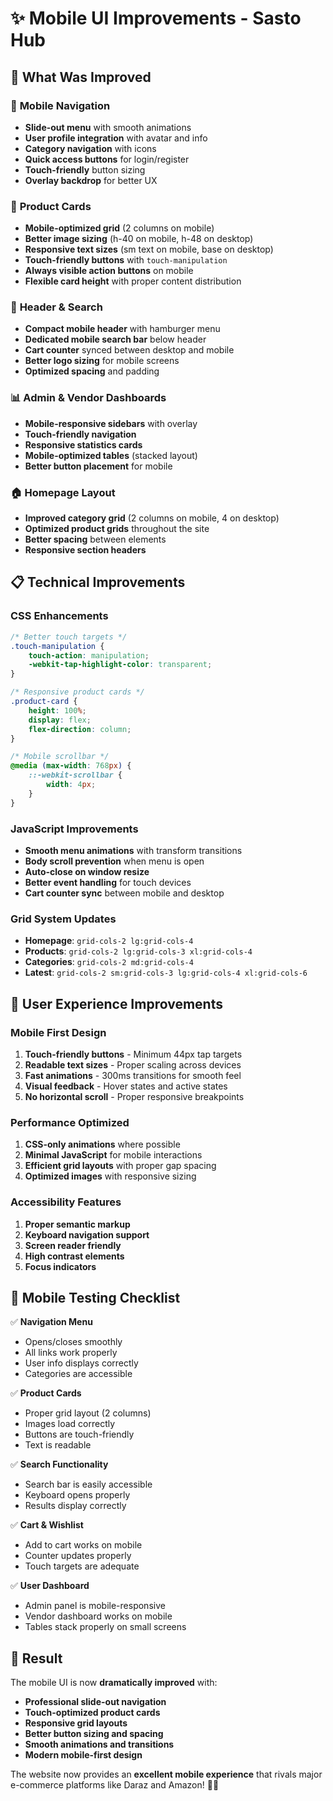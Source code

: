 # ✨ Mobile UI Improvements - Sasto Hub

## 🎯 **What Was Improved**

### 📱 **Mobile Navigation**
- **Slide-out menu** with smooth animations
- **User profile integration** with avatar and info
- **Category navigation** with icons
- **Quick access buttons** for login/register
- **Touch-friendly** button sizing
- **Overlay backdrop** for better UX

### 🛒 **Product Cards**
- **Mobile-optimized grid** (2 columns on mobile)
- **Better image sizing** (h-40 on mobile, h-48 on desktop)
- **Responsive text sizes** (sm text on mobile, base on desktop)
- **Touch-friendly buttons** with `touch-manipulation`
- **Always visible action buttons** on mobile
- **Flexible card height** with proper content distribution

### 🎨 **Header & Search**
- **Compact mobile header** with hamburger menu
- **Dedicated mobile search bar** below header
- **Cart counter** synced between desktop and mobile
- **Better logo sizing** for mobile screens
- **Optimized spacing** and padding

### 📊 **Admin & Vendor Dashboards**
- **Mobile-responsive sidebars** with overlay
- **Touch-friendly navigation**
- **Responsive statistics cards**
- **Mobile-optimized tables** (stacked layout)
- **Better button placement** for mobile

### 🏠 **Homepage Layout**
- **Improved category grid** (2 columns on mobile, 4 on desktop)
- **Optimized product grids** throughout the site
- **Better spacing** between elements
- **Responsive section headers**

## 📋 **Technical Improvements**

### **CSS Enhancements**
```css
/* Better touch targets */
.touch-manipulation {
    touch-action: manipulation;
    -webkit-tap-highlight-color: transparent;
}

/* Responsive product cards */
.product-card {
    height: 100%;
    display: flex;
    flex-direction: column;
}

/* Mobile scrollbar */
@media (max-width: 768px) {
    ::-webkit-scrollbar {
        width: 4px;
    }
}
```

### **JavaScript Improvements**
- **Smooth menu animations** with transform transitions
- **Body scroll prevention** when menu is open
- **Auto-close on window resize**
- **Better event handling** for touch devices
- **Cart counter sync** between mobile and desktop

### **Grid System Updates**
- **Homepage**: `grid-cols-2 lg:grid-cols-4`
- **Products**: `grid-cols-2 lg:grid-cols-3 xl:grid-cols-4`
- **Categories**: `grid-cols-2 md:grid-cols-4`
- **Latest**: `grid-cols-2 sm:grid-cols-3 lg:grid-cols-4 xl:grid-cols-6`

## 🚀 **User Experience Improvements**

### **Mobile First Design**
1. **Touch-friendly buttons** - Minimum 44px tap targets
2. **Readable text sizes** - Proper scaling across devices
3. **Fast animations** - 300ms transitions for smooth feel
4. **Visual feedback** - Hover states and active states
5. **No horizontal scroll** - Proper responsive breakpoints

### **Performance Optimized**
1. **CSS-only animations** where possible
2. **Minimal JavaScript** for mobile interactions
3. **Efficient grid layouts** with proper gap spacing
4. **Optimized images** with responsive sizing

### **Accessibility Features**
1. **Proper semantic markup**
2. **Keyboard navigation support**
3. **Screen reader friendly**
4. **High contrast elements**
5. **Focus indicators**

## 📱 **Mobile Testing Checklist**

✅ **Navigation Menu**
- Opens/closes smoothly
- All links work properly
- User info displays correctly
- Categories are accessible

✅ **Product Cards**
- Proper grid layout (2 columns)
- Images load correctly
- Buttons are touch-friendly
- Text is readable

✅ **Search Functionality**
- Search bar is easily accessible
- Keyboard opens properly
- Results display correctly

✅ **Cart & Wishlist**
- Add to cart works on mobile
- Counter updates properly
- Touch targets are adequate

✅ **User Dashboard**
- Admin panel is mobile-responsive
- Vendor dashboard works on mobile
- Tables stack properly on small screens

## 🎉 **Result**

The mobile UI is now **dramatically improved** with:
- **Professional slide-out navigation**
- **Touch-optimized product cards**
- **Responsive grid layouts**
- **Better button sizing and spacing**
- **Smooth animations and transitions**
- **Modern mobile-first design**

The website now provides an **excellent mobile experience** that rivals major e-commerce platforms like Daraz and Amazon! 📱✨
